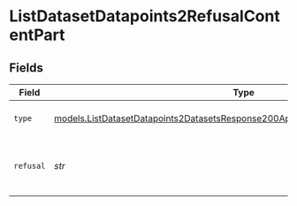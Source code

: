 # ListDatasetDatapoints2RefusalContentPart


## Fields

| Field                                                                                                                                                                    | Type                                                                                                                                                                     | Required                                                                                                                                                                 | Description                                                                                                                                                              |
| ------------------------------------------------------------------------------------------------------------------------------------------------------------------------ | ------------------------------------------------------------------------------------------------------------------------------------------------------------------------ | ------------------------------------------------------------------------------------------------------------------------------------------------------------------------ | ------------------------------------------------------------------------------------------------------------------------------------------------------------------------ |
| `type`                                                                                                                                                                   | [models.ListDatasetDatapoints2DatasetsResponse200ApplicationJSONResponseBodyType](../models/listdatasetdatapoints2datasetsresponse200applicationjsonresponsebodytype.md) | :heavy_check_mark:                                                                                                                                                       | The type of the content part.                                                                                                                                            |
| `refusal`                                                                                                                                                                | *str*                                                                                                                                                                    | :heavy_check_mark:                                                                                                                                                       | The refusal message generated by the model.                                                                                                                              |